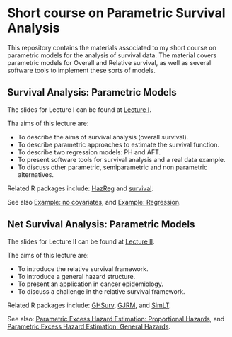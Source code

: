 # Short course on Parametric Survival Analysis

This repository contains the materials associated to my short course on parametric models for the analysis of survival data. The material covers parametric models for Overall and Relative survival, as well as several software tools to implement these sorts of models.

##  Survival Analysis: Parametric Models

The slides for Lecture I can be found at [Lecture I](https://drive.google.com/file/d/1TOTOyIgBMOmTmweqkLvARrYyONp88Hu7/view?usp=share_link).


Tha aims of this lecture are:

- To describe the aims of survival analysis (overall survival).
- To describe parametric approaches to estimate the survival function.
- To describe two regression models: PH and AFT.
- To present software tools for survival analysis and a real data example.
- To discuss other parametric, semiparametric and non parametric alternatives.

Related R packages include: [HazReg](https://github.com/FJRubio67/HazReg) and [survival](https://cran.r-project.org/web/packages/survival/index.html). 

See also [Example: no covariates](https://rpubs.com/FJRubio/PSM), and [Example: Regression](https://rpubs.com/FJRubio/PSRM).

##  Net Survival Analysis: Parametric Models

The slides for Lecture II can be found at [Lecture II](https://drive.google.com/file/d/1XbUBMegGNMcwWg5yy7Ec9wDk7P6ivaLF/view?usp=share_link).

The aims of this lecture are:

- To introduce the relative survival framework.
- To introduce a general hazard structure.
- To present an application in cancer epidemiology.
- To discuss a challenge in the relative survival framework.

Related R packages include: [GHSurv](https://github.com/FJRubio67/GHSurv), [GJRM](https://github.com/FJRubio67/LBANS), and [SimLT](https://github.com/FJRubio67/SimLT).

See also: [Parametric Excess Hazard Estimation: Proportional Hazards](https://rpubs.com/FJRubio/GHPH), and [Parametric Excess Hazard Estimation: General Hazards](https://rpubs.com/FJRubio/GHGH).
